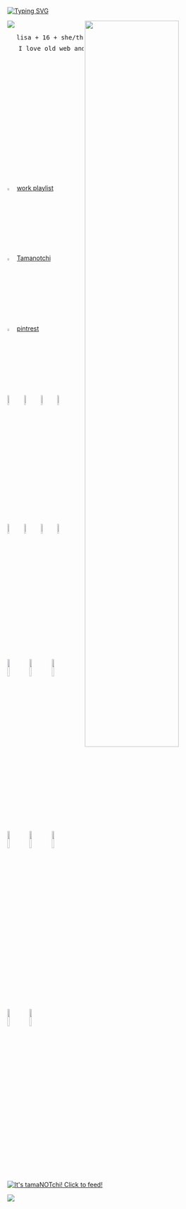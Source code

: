 [![Typing SVG](https://readme-typing-svg.demolab.com?font=Fira+Code&pause=1000&color=F7A0D2&width=435&lines=welcome+2+my+github)](https://git.io/typing-svg)

<img src="https://64.media.tumblr.com/074ecfcc2af298bdc433b15fb262fd4e/da4f8007af357a37-b2/s400x600/edfb777528ad29552e4ff736485353d747af14af.gifv">
 <img src="https://64.media.tumblr.com/d0f751bffb30424bf9978284f4ca49b0/8382a24005a6fbaf-ee/s500x750/78e6ea4a7629dac370cdf9cccb56de79b8daffaa.pnj" width="65%" align="right" />
<div allign="center">
<pre>
⠀⠀lisa + 16 + she/they . special intrest in coding !! 
   I love old web and 2000s anime !! <img src="https://64.media.tumblr.com/ad3a4004d7dab9cd61799ad9a9141bf7/5614a8a0023088e1-5c/s540x810/cd06eed8f44ff13703fdd2db96ab2e1be715b3be.gifv" width="7.5%">
 </pre>
</div>

 </div>

 <div align="left">

<img src="https://64.media.tumblr.com/bbb37a224aaf27ce1c97e3b625a0727c/d11c0e3ac8c9e035-db/s250x400/4c9a918013740fcc3e91e5ec28913d406dddffba.gifv" width="3.5%"> [work playlist](https://open.spotify.com/playlist/620KC3hQm4AZsj92x3uJHV?si=dc681c17114e4f04)ㅤ

<img src="https://64.media.tumblr.com/ea029ba0a26a3d8e2468e5c84f5ce630/050bbaf788ccb4ab-cc/s250x400/7a5edc088d837d24fa04e3466d3020250edb61f5.gifv" width="3.5%"> [Tamanotchi](https://tamanotchi.world/25839c)

<img src="https://64.media.tumblr.com/f90994c137d7331da140f58e2690c9b7/6ad0ad2e8e5ca844-28/s250x400/acd63b767f5894d0643fb61e8992bd306928ec1d.gifv" width="3.5%"> [pintrest](https://www.pinterest.com/geekypupx3/)

</div>

<img src="https://64.media.tumblr.com/d4c99db05a8551d12306bb03b544415a/ec3fa743c023670e-4f/s100x200/b0af98e0ac40c7b3a7fdd4448dfafa94250f2d58.pnj" width="7.5%"><img src="https://64.media.tumblr.com/f4ddb131e8079a6fe814832e6ed328e0/5e072def7eb07f06-c0/s100x200/99435ddee96a30e11d0f98970e88ccfa2e86dfed.gifv" width="7.5%"><img src="https://64.media.tumblr.com/5d738422abbd3b5b4345e8f4fce655f1/ec3fa743c023670e-08/s100x200/4c7e5130dff918601ecfef14f1729517f0e627fb.pnj" width="7.5%"><img src="https://64.media.tumblr.com/3e5b5e2eb01e2b3847a3d93cad3928a3/01682791f5de0497-ec/s100x200/08d41f02bf2287ada6c0f8e9d90a3704ed9fce94.gifv" width="7.5%"><img src="https://64.media.tumblr.com/7119eda6fd90d43fb3e9055feb5c5684/01682791f5de0497-c6/s100x200/0be72f2350c58c8935175d04399f23bd31cef76f.gifv" width="7.5%"><img src="https://64.media.tumblr.com/8ad9078d2d49e86d0512c8879493a5fb/c41e849e40e4049b-65/s100x200/2398b5f38ddf87bc600fff076acdd5feeec76785.pnj" width="7.5%"><img src="https://64.media.tumblr.com/e0c7e51b75c6d53cf6c2da7c18b6248b/3168906063b5945e-cd/s250x400/8a8d8c67c55f22728a513457fb54b1ba566433cb.gifv" width="7.5%"><img src="https://64.media.tumblr.com/0505baebad1923019c99bc81413d6fa8/b9c3e963408338ee-02/s100x200/8e6ef6ad38a6ec319d90f6a1cc1b4dca2cdf45ca.pnj" width="7.5%">

<img src="https://64.media.tumblr.com/52767e5374a2b4d677a44504cd8a5450/502d73a8b2b9ab39-58/s250x400/27afee3504dc742f2fd3616877e44aac49905fc4.gifv" width="10%"><img src="https://64.media.tumblr.com/a5d812198181a850ac1b5c95439ec66a/7569f5122f122aec-4b/s400x600/27e38d7f10b2ba41600738dfca549c8d1bda0b61.gifv" width="10%"><img src="https://64.media.tumblr.com/3359a41c1fcaf172cde21af5b9d1d331/1ff80155cdff22b7-73/s250x400/91c41f002012d73b1a575e13f4b413ec114de1c7.gifv" width="10%"><img src="https://64.media.tumblr.com/2aff94c6574b6865cb68516ca51f7d4a/1ff80155cdff22b7-89/s250x400/1b803c9dbd0ba98b5855e407274fd7c1161de7a2.gifv" width="10%"><img src="https://64.media.tumblr.com/01f9ab6cd3b9553f7b289a40127b18c7/863db9e05bba0777-4e/s75x75_c1/abe39fbf626643c3a34b780131720099a11a7247.gifv" width="10%"><img src="https://64.media.tumblr.com/d56acfba3ac3e8008f0ce5328894a53d/cda465f5b0f1b48e-9a/s250x400/00a6d83dda1910cba507812efcc640e780965813.gifv" width="10%">

<img src="https://64.media.tumblr.com/741db331abf4f8c80d97a4b52dba97db/69ff8d7e2dee7285-b3/s75x75_c1/6ddc32ae77be2f960719d9158e1119d59f5aa8b8.gifv" width="10%"><img src="https://64.media.tumblr.com/7e186771013e6faa23ca300b54a4fbd6/1becc527c0bac770-9d/s100x200/4a9c11ad13b2d96af8b3b12000e54cd1b62a7ec5.gifv" width="10%"><a href="https://tamanotchi.world/25839c"><img src="https://tamanotchi.world/i2/25839" alt="It's tamaNOTchi! Click to feed!"></a>

<img src="https://64.media.tumblr.com/11366566867c70bf90f1d488ecf11473/e657df1475950c9d-95/s500x750/dc1d7fffce3111c95496b977ed323b9e5c0ce69f.gifv">

